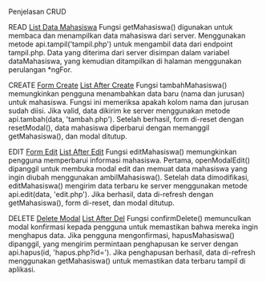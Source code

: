 Penjelasan CRUD

READ
[List Data Mahasiswa](listmhs.png)
Fungsi getMahasiswa() digunakan untuk membaca dan menampilkan data mahasiswa dari server.
Menggunakan metode api.tampil('tampil.php') untuk mengambil data dari endpoint tampil.php.
Data yang diterima dari server disimpan dalam variabel dataMahasiswa, yang kemudian ditampilkan di halaman menggunakan perulangan *ngFor.

CREATE
[Form Create](create.png)
[List After Create](lisaftercreate.png)
Fungsi tambahMahasiswa() memungkinkan pengguna menambahkan data baru (nama dan jurusan) untuk mahasiswa.
Fungsi ini memeriksa apakah kolom nama dan jurusan sudah diisi.
Jika valid, data dikirim ke server menggunakan metode api.tambah(data, 'tambah.php').
Setelah berhasil, form di-reset dengan resetModal(), data mahasiswa diperbarui dengan memanggil getMahasiswa(), dan modal ditutup.

EDIT
[Form Edit](editmhs.png)
[List After Edit](listafteredit.png)
Fungsi editMahasiswa() memungkinkan pengguna memperbarui informasi mahasiswa.
Pertama, openModalEdit() dipanggil untuk membuka modal edit dan memuat data mahasiswa yang ingin diubah menggunakan ambilMahasiswa().
Setelah data dimodifikasi, editMahasiswa() mengirim data terbaru ke server menggunakan metode api.edit(data, 'edit.php').
Jika berhasil, data di-refresh dengan getMahasiswa(), form di-reset, dan modal ditutup.

DELETE
[Delete Modal](delete.png)
[List After Del](listafterdel.png)
Fungsi confirmDelete() memunculkan modal konfirmasi kepada pengguna untuk memastikan bahwa mereka ingin menghapus data.
Jika pengguna mengonfirmasi, hapusMahasiswa() dipanggil, yang mengirim permintaan penghapusan ke server dengan api.hapus(id, 'hapus.php?id=').
Jika penghapusan berhasil, data di-refresh menggunakan getMahasiswa() untuk memastikan data terbaru tampil di aplikasi.
